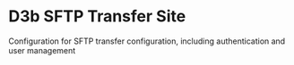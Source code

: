 # D3b SFTP Transfer Site

Configuration for SFTP transfer configuration, including authentication and user management
